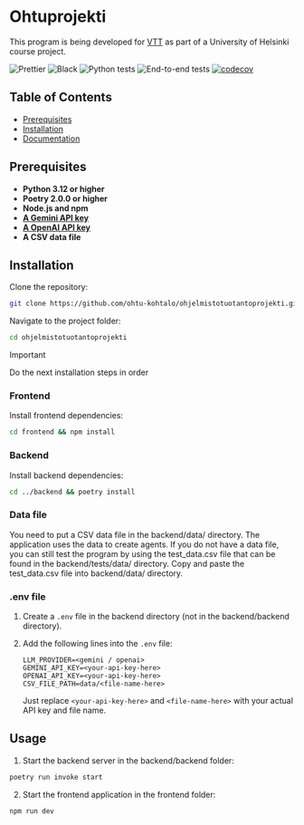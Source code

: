 # Ohtuprojekti

This program is being developed for [VTT](https://www.vttresearch.com/en) as part of a University of Helsinki course project.

![Prettier](https://github.com/ohtu-kohtalo/ohjelmistotuotantoprojekti/actions/workflows/black.yml/badge.svg)
![Black](https://github.com/ohtu-kohtalo/ohjelmistotuotantoprojekti/actions/workflows/prettier.yml/badge.svg)
![Python tests](https://github.com/ohtu-kohtalo/ohjelmistotuotantoprojekti/actions/workflows/python_tests.yml/badge.svg)
![End-to-end tests](https://github.com/ohtu-kohtalo/ohjelmistotuotantoprojekti/actions/workflows/e2e.yml/badge.svg)
[![codecov](https://codecov.io/gh/ohtu-kohtalo/ohjelmistotuotantoprojekti/graph/badge.svg?token=IXPDGIWJ57)](https://codecov.io/gh/ohtu-kohtalo/ohjelmistotuotantoprojekti)

## Table of Contents

- [Prerequisites](#prerequisites)
- [Installation](#installation)
- [Documentation](/docs/)

## Prerequisites

- **Python 3.12 or higher**
- **Poetry 2.0.0 or higher**
- **Node.js and npm**
- [**A Gemini API key**](https://ai.google.dev/gemini-api/docs/api-key)
- [**A OpenAI API key**](https://openai.com/api/)
- **A CSV data file**

## Installation

Clone the repository:

```bash
git clone https://github.com/ohtu-kohtalo/ohjelmistotuotantoprojekti.git
```

Navigate to the project folder:

```bash
cd ohjelmistotuotantoprojekti
```

> [!IMPORTANT]
> Do the next installation steps in order

### Frontend

Install frontend dependencies:

```bash
cd frontend && npm install
```

### Backend

Install backend dependencies:

```bash
cd ../backend && poetry install

```

### Data file

You need to put a CSV data file in the backend/data/ directory. The application uses the data to create agents. If you do not have a data file, you can still test the program by using the test_data.csv file that can be found in the backend/tests/data/ directory. Copy and paste the test_data.csv file into backend/data/ directory.

### .env file

1. Create a `.env` file in the backend directory (not in the backend/backend directory).

2. Add the following lines into the `.env` file:

   ```env
   LLM_PROVIDER=<gemini / openai>
   GEMINI_API_KEY=<your-api-key-here>
   OPENAI_API_KEY=<your-api-key-here>
   CSV_FILE_PATH=data/<file-name-here>
   ```

   Just replace `<your-api-key-here>` and `<file-name-here>` with your actual API key and file name.

## Usage

1. Start the backend server in the backend/backend folder:

```bash
poetry run invoke start
```

2. Start the frontend application in the frontend folder:

```bash
npm run dev
```
